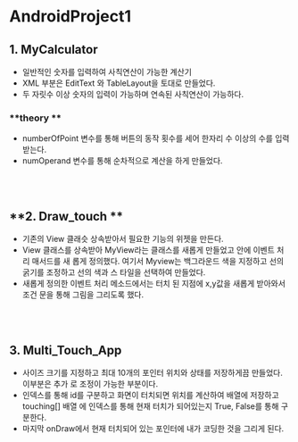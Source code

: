 # AndroidProject1

## **1. MyCalculator**  
- 일반적인 숫자를 입력하여 사칙연산이 가능한 계산기
- XML 부분은 EditText 와 TableLayout을 토대로 만들었다.  
- 두 자릿수 이상 숫자의 입력이 가능하며 연속된 사칙연산이 가능하다.  

### **theory **  
- numberOfPoint 변수를 통해 버튼의 동작 횟수를 세어 한자리 수 이상의 수를 입력받는다.  
- numOperand 변수를 통해 순차적으로 계산을 하게 만들었다.

<br/><br/>


## **2. Draw_touch **  
- 기존의 View 클래슷 상속받아서 필요한 기능의 위젯을 만든다.  
- View 클래스를 상속받아 MyView라는 클래스를 새롭게 만들었고 안에 이벤트 처리 매서드를 새
롭게 정의했다. 여기서 Myview는 백그라운드 색을 지정하고 선의 굵기를 조정하고 선의 색과 스
타일을 선택하여 만들었다.  
-  새롭게 정의한 이벤트 처리 메소드에서는 터치 된 지점에 x,y값을 새롭게 받아와서 조건
문을 통해 그림을 그리도록 했다.


<br/><br/>

## **3. Multi_Touch_App**  
- 사이즈 크기를 지정하고 최대 10개의 포인터 위치와 상태를 저장하게끔 만들었다. 이부분은 추가
로 조정이 가능한 부분이다.  
- 인덱스를 통해 id를 구분하고 화면이 터치되면 위치를 계산하여 배열에 저장하고 touching[] 배열
에 인덱스를 통해 현재 터치가 되어있는지 True, False를 통해 구분한다.
- 마지막 onDraw에서 현재 터치되어 있는 포인터에 내가 코딩한 것을 그리게 된다.  








